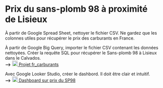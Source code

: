 # Prix du sans-plomb 98 à proximité de Lisieux
À partir de Google Spread Sheet, nettoyer le fichier CSV. Ne gardez que les colonnes utiles pour récupérer le prix des carburants en France.

À partir de Google Big Query, importer le fichier CSV contenant les données nettoyées.
Créer la requête SQL pour récupérer le Sans-plomb 98 à Lisieux dans le Calvados.  
**⟶** <a href="https://console.cloud.google.com/bigquery?ws=!1m4!1m3!3m2!1sfirstproject-35340!2sfr_carburants"> <img src="https://cdn.icon-icons.com/icons2/2699/PNG/512/google_bigquery_logo_icon_168150.png" alt="Google Big Query" height="18px"> </a> [Projet fr_carburants](https://console.cloud.google.com/bigquery?ws=!1m4!1m3!3m2!1sfirstproject-35340!2sfr_carburants)

Avec Google Looker Studio, créer le dashbord. Il doit être clair et intuitif.  
**⟶** <a href="https://lookerstudio.google.com/reporting/1a7021da-ddd3-4e71-89af-892445906677"> <img src="https://www.gstatic.com/analytics-lego/svg/ic_looker_studio.svg" alt="Google Lokker Studio" height="18px"> </a> [Dashboard sur prix du SP98](https://lookerstudio.google.com/reporting/1a7021da-ddd3-4e71-89af-892445906677)